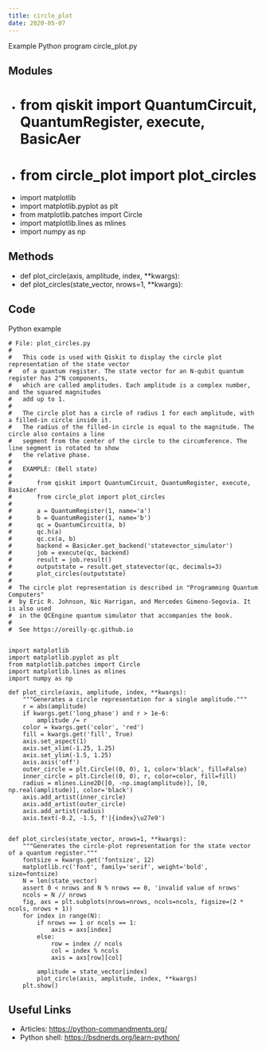 ```yaml
---
title: circle_plot
date: 2020-05-07
---
```

Example Python program circle_plot.py

## Modules

* #   from qiskit import QuantumCircuit, QuantumRegister, execute, BasicAer
* #   from circle_plot import plot_circles
* import matplotlib
* import matplotlib.pyplot as plt
* from matplotlib.patches import Circle
* import matplotlib.lines as mlines
* import numpy as np

## Methods

* def plot_circle(axis, amplitude, index, **kwargs):
* def plot_circles(state_vector, nrows=1, **kwargs):

## Code

Python example

    # File: plot_circles.py
    #
    #   This code is used with Qiskit to display the circle plot representation of the state vector
    #   of a quantum register. The state vector for an N-qubit quantum register has 2^N components,
    #   which are called amplitudes. Each amplitude is a complex number, and the squared magnitudes
    #   add up to 1.
    #
    #   The circle plot has a circle of radius 1 for each amplitude, with a filled-in circle inside it.
    #   The radius of the filled-in circle is equal to the magnitude. The circle also contains a line
    #   segment from the center of the circle to the circumference. The line segment is rotated to show
    #   the relative phase.
    #
    #   EXAMPLE: (Bell state)
    #
    #       from qiskit import QuantumCircuit, QuantumRegister, execute, BasicAer
    #       from circle_plot import plot_circles
    #
    #       a = QuantumRegister(1, name='a')
    #       b = QuantumRegister(1, name='b')
    #       qc = QuantumCircuit(a, b)
    #       qc.h(a)
    #       qc.cx(a, b)
    #       backend = BasicAer.get_backend('statevector_simulator')
    #       job = execute(qc, backend)
    #       result = job.result()
    #       outputstate = result.get_statevector(qc, decimals=3)
    #       plot_circles(outputstate)
    #
    #  The circle plot representation is described in "Programming Quantum Computers"
    #  by Eric R. Johnson, Nic Harrigan, and Mercedes Gimeno-Segovia. It is also used
    #  in the QCEngine quantum simulator that accompanies the book.
    #
    #  See https://oreilly-qc.github.io
    
    
    import matplotlib
    import matplotlib.pyplot as plt
    from matplotlib.patches import Circle
    import matplotlib.lines as mlines
    import numpy as np
    
    def plot_circle(axis, amplitude, index, **kwargs):
        """Generates a circle representation for a single amplitude."""
        r = abs(amplitude)
        if kwargs.get('long_phase') and r > 1e-6:
            amplitude /= r
        color = kwargs.get('color', 'red')
        fill = kwargs.get('fill', True)
        axis.set_aspect(1)
        axis.set_xlim(-1.25, 1.25)
        axis.set_ylim(-1.5, 1.25)
        axis.axis('off')
        outer_circle = plt.Circle((0, 0), 1, color='black', fill=False)
        inner_circle = plt.Circle((0, 0), r, color=color, fill=fill)
        radius = mlines.Line2D([0, -np.imag(amplitude)], [0, np.real(amplitude)], color='black')
        axis.add_artist(inner_circle)
        axis.add_artist(outer_circle)
        axis.add_artist(radius)
        axis.text(-0.2, -1.5, f'|{index}\u27e9')
    
    
    def plot_circles(state_vector, nrows=1, **kwargs):
        """Generates the circle-plot representation for the state vector of a quantum register."""
        fontsize = kwargs.get('fontsize', 12)
        matplotlib.rc('font', family='serif', weight='bold', size=fontsize)
        N = len(state_vector)
        assert 0 < nrows and N % nrows == 0, 'invalid value of nrows'
        ncols = N // nrows
        fig, axs = plt.subplots(nrows=nrows, ncols=ncols, figsize=(2 * ncols, nrows + 1))
        for index in range(N):
            if nrows == 1 or ncols == 1:
                axis = axs[index]
            else:
                row = index // ncols
                col = index % ncols
                axis = axs[row][col]
    
            amplitude = state_vector[index]
            plot_circle(axis, amplitude, index, **kwargs)
        plt.show()
    

## Useful Links

- Articles: https://python-commandments.org/
- Python shell: https://bsdnerds.org/learn-python/
